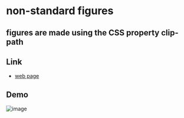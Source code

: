# non-standard figures

## figures are made using the CSS property clip-path





## Link

 - [web page](https://play-slots.vercel.app/)


## Demo

![image](https://user-images.githubusercontent.com/90471703/204460024-5d9b3ad7-43be-4145-93e2-6d02ad50479f.png)


